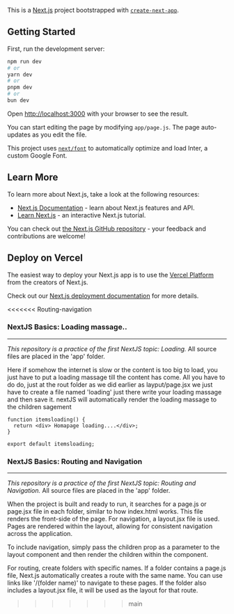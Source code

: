 This is a [Next.js](https://nextjs.org/) project bootstrapped with [`create-next-app`](https://github.com/vercel/next.js/tree/canary/packages/create-next-app).

## Getting Started

First, run the development server:

```bash
npm run dev
# or
yarn dev
# or
pnpm dev
# or
bun dev
```

Open [http://localhost:3000](http://localhost:3000) with your browser to see the result.

You can start editing the page by modifying `app/page.js`. The page auto-updates as you edit the file.

This project uses [`next/font`](https://nextjs.org/docs/basic-features/font-optimization) to automatically optimize and load Inter, a custom Google Font.

## Learn More

To learn more about Next.js, take a look at the following resources:

- [Next.js Documentation](https://nextjs.org/docs) - learn about Next.js features and API.
- [Learn Next.js](https://nextjs.org/learn) - an interactive Next.js tutorial.

You can check out [the Next.js GitHub repository](https://github.com/vercel/next.js/) - your feedback and contributions are welcome!

## Deploy on Vercel

The easiest way to deploy your Next.js app is to use the [Vercel Platform](https://vercel.com/new?utm_medium=default-template&filter=next.js&utm_source=create-next-app&utm_campaign=create-next-app-readme) from the creators of Next.js.

Check out our [Next.js deployment documentation](https://nextjs.org/docs/deployment) for more details.


<<<<<<< Routing-navigation
### NextJS Basics: Loading massage..

---

_This repository is a practice of the first NextJS topic: Loading._ All source files are placed in the 'app' folder.

Here if somehow the internet is slow or the content is too big to load, you just have to put a loading massage till the content has come.
All you have to do do, just at the rout folder as we did earlier as layput/page.jsx we just have to create a file named 'loading'
just there write your loading massage and then save it. nextJS will automatically render the loading massage to the children sagement

```
function itemsloading() {
  return <div> Homapage loading....</div>;
}

export default itemsloading;

```

### NextJS Basics: Routing and Navigation
--------------------------------
*This repository is a practice of the first NextJS topic: Routing and Navigation.* All source files are placed in the 'app' folder.

When the project is built and ready to run, it searches for a page.js or page.jsx file in each folder, similar to how index.html works. This file renders the front-side of the page. For navigation, a layout.jsx file is used. Pages are rendered within the layout, allowing for consistent navigation across the application.

To include navigation, simply pass the children prop as a parameter to the layout component and then render the children within the component.

For routing, create folders with specific names. If a folder contains a page.js file, Next.js automatically creates a route with the same name. You can use links like '/(folder name)' to navigate to these pages. If the folder also includes a layout.jsx file, it will be used as the layout for that route.
>>>>>>> main


